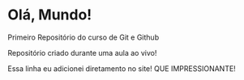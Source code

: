 # Olá, Mundo!
 Primeiro Repositório do curso de Git e Github

 Repositório criado durante uma aula ao vivo! 
 
 Essa linha eu adicionei diretamento no site! QUE IMPRESSIONANTE!
